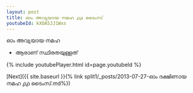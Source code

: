 ```yaml
---
layout: post
title: ഓം അവ്യയായ നമഹ ൧൧ ടൈംസ്
youtubeId: kXOA5JJ1Wxs
---
```

 
 
 ഓം അവ്യയായ നമഹ 
 
 - ആരാണ് സ്ഥിരതയുള്ളത് 
 
  
 
  
 
 
 
 
 
 


{% include youtubePlayer.html id=page.youtubeId %}
 
[Next]({{ site.baseurl }}{% link  split1/_posts/2013-07-27-ഓം ദക്ഷിണായ നമഹ ൧൧ ടൈംസ്.md%})
 
